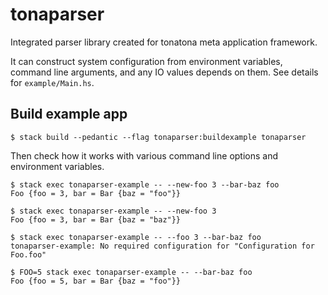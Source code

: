 # tonaparser

Integrated parser library created for tonatona meta application framework.

It can construct system configuration from environment variables, command line arguments, and any IO values depends on them.
See details for `example/Main.hs`.

## Build example app

```
$ stack build --pedantic --flag tonaparser:buildexample tonaparser
```

Then check how it works with various command line options and environment variables.

```
$ stack exec tonaparser-example -- --new-foo 3 --bar-baz foo
Foo {foo = 3, bar = Bar {baz = "foo"}}

$ stack exec tonaparser-example -- --new-foo 3
Foo {foo = 3, bar = Bar {baz = "baz"}}

$ stack exec tonaparser-example -- --foo 3 --bar-baz foo
tonaparser-example: No required configuration for "Configuration for Foo.foo"

$ FOO=5 stack exec tonaparser-example -- --bar-baz foo
Foo {foo = 5, bar = Bar {baz = "foo"}}
```

